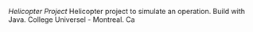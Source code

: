 *Helicopter Project*
Helicopter project to simulate an operation. Build with Java. 
College Universel - Montreal. Ca
